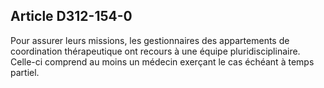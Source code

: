 ## Article D312-154-0

Pour assurer leurs missions, les gestionnaires des appartements de coordination thérapeutique ont recours
à une équipe pluridisciplinaire. Celle-ci comprend au moins un médecin exerçant le cas échéant à temps
partiel.


